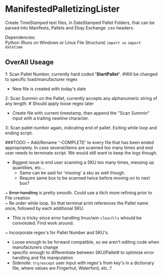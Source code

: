 # ManifestedPalletizingLister
Create TimeStamped text files, in DateStamped Pallet Folders, that can be parsed into Manifests, Pallets and Ebay Exchange .csv headers.

Dependencies:<br> Python (Runs on Windows or Linux File Structure)
`import os`
`import datetime`

## OverAll Useage
1: Scan Pallet Number, currently hard coded <b>'StartPallet'</b>. #Will be changed to specific load/manufacturer regex<br>
* New file is created with today's date

2: Scan Summin on the Pallet, currently accepts any alphanumeric string of any length. # Should apply loose regex later<br>
* Create file with current timestamp, then append the "Scan Summin" input with a trailing newline character.<br>

3: Scan pallet number again, indicating end of pallet. Exiting while loop and ending script.

###TODO 
~ Add/Rename '-COMPLETE' to every file that has been ended appropriately. In case several/items are scanned too many times and end user needs to terminate script. We would still want to keep the logs though.
* Biggest issue is end user scanning a SKU too many times, messing up quantities, etc...
  * Same can be said for 'missing' a sku as well though.
  * Require same box to be scanned twice before moving on to next box?

~ <strike>Error handling</strike> is pretty smooth. Could use a titch more refining prior to File creation<br>
~ Re order while loop. So that terminal print references the Pallet name once, followed by each additional SKU.<br>
* This is tricky since error handling linux/win `clear`/`cls` whould be convoluted. Find work around.<br>

~ Incorporate regex's for Pallet Number and SKU's.
* Loose enough to be forward compatible, so we aren't editing code when manufacturers change
* specific enough to differentiate between SKU/Pallet# to optimize error handling and file manipulation
* Sidenote: `try/except` user input with regex's from key's in a dictionary file, where values are Fingerhut, Waterford, etc..?
